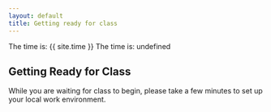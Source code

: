 ```yaml
---
layout: default
title: Getting ready for class
---
```


The time is: {{ site.time }}
The time is: undefined

## Getting Ready for Class
While you are waiting for class to begin, please take a few minutes to set up your local work environment.
